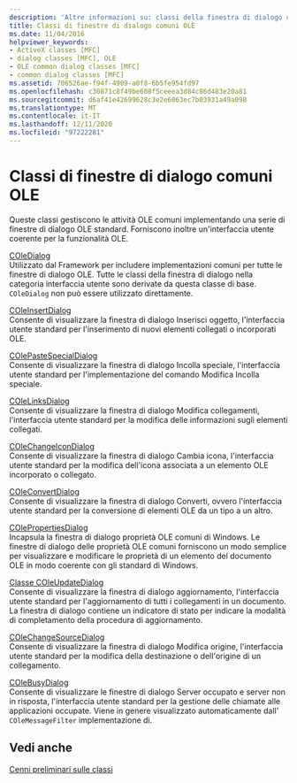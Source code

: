 ```yaml
---
description: 'Altre informazioni su: classi della finestra di dialogo comuni OLE'
title: Classi di finestre di dialogo comuni OLE
ms.date: 11/04/2016
helpviewer_keywords:
- ActiveX classes [MFC]
- dialog classes [MFC], OLE
- OLE common dialog classes [MFC]
- common dialog classes [MFC]
ms.assetid: 706526ae-f94f-4909-a0f8-6b5fe954fd97
ms.openlocfilehash: c30871c8f49be608f5ceeea3d84c86d483e20a81
ms.sourcegitcommit: d6af41e42699628c3e2e6063ec7b03931a49a098
ms.translationtype: MT
ms.contentlocale: it-IT
ms.lasthandoff: 12/11/2020
ms.locfileid: "97222281"
---
```

# <a name="ole-common-dialog-classes"></a>Classi di finestre di dialogo comuni OLE

Queste classi gestiscono le attività OLE comuni implementando una serie di finestre di dialogo OLE standard. Forniscono inoltre un'interfaccia utente coerente per la funzionalità OLE.

[COleDialog](reference/coledialog-class.md)<br/>
Utilizzato dal Framework per includere implementazioni comuni per tutte le finestre di dialogo OLE. Tutte le classi della finestra di dialogo nella categoria interfaccia utente sono derivate da questa classe di base. `COleDialog` non può essere utilizzato direttamente.

[COleInsertDialog](reference/coleinsertdialog-class.md)<br/>
Consente di visualizzare la finestra di dialogo Inserisci oggetto, l'interfaccia utente standard per l'inserimento di nuovi elementi collegati o incorporati OLE.

[COlePasteSpecialDialog](reference/colepastespecialdialog-class.md)<br/>
Consente di visualizzare la finestra di dialogo Incolla speciale, l'interfaccia utente standard per l'implementazione del comando Modifica Incolla speciale.

[COleLinksDialog](reference/colelinksdialog-class.md)<br/>
Consente di visualizzare la finestra di dialogo Modifica collegamenti, l'interfaccia utente standard per la modifica delle informazioni sugli elementi collegati.

[COleChangeIconDialog](reference/colechangeicondialog-class.md)<br/>
Consente di visualizzare la finestra di dialogo Cambia icona, l'interfaccia utente standard per la modifica dell'icona associata a un elemento OLE incorporato o collegato.

[COleConvertDialog](reference/coleconvertdialog-class.md)<br/>
Consente di visualizzare la finestra di dialogo Converti, ovvero l'interfaccia utente standard per la conversione di elementi OLE da un tipo a un altro.

[COlePropertiesDialog](reference/colepropertiesdialog-class.md)<br/>
Incapsula la finestra di dialogo proprietà OLE comuni di Windows. Le finestre di dialogo delle proprietà OLE comuni forniscono un modo semplice per visualizzare e modificare le proprietà di un elemento del documento OLE in modo coerente con gli standard di Windows.

[Classe COleUpdateDialog](reference/coleupdatedialog-class.md)<br/>
Consente di visualizzare la finestra di dialogo aggiornamento, l'interfaccia utente standard per l'aggiornamento di tutti i collegamenti in un documento. La finestra di dialogo contiene un indicatore di stato per indicare la modalità di completamento della procedura di aggiornamento.

[COleChangeSourceDialog](reference/colechangesourcedialog-class.md)<br/>
Consente di visualizzare la finestra di dialogo Modifica origine, l'interfaccia utente standard per la modifica della destinazione o dell'origine di un collegamento.

[COleBusyDialog](reference/colebusydialog-class.md)<br/>
Consente di visualizzare le finestre di dialogo Server occupato e server non in risposta, l'interfaccia utente standard per la gestione delle chiamate alle applicazioni occupate. Viene in genere visualizzato automaticamente dall' `COleMessageFilter` implementazione di.

## <a name="see-also"></a>Vedi anche

[Cenni preliminari sulle classi](class-library-overview.md)
